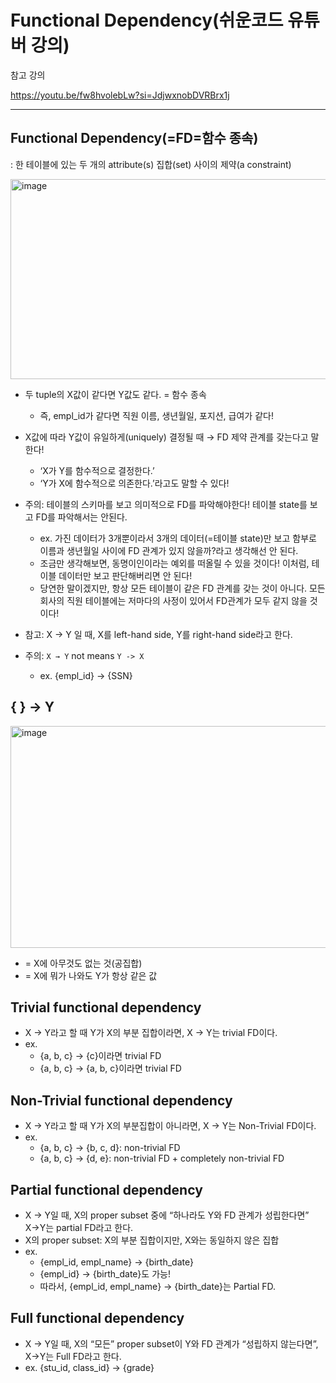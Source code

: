 # Functional Dependency(쉬운코드 유튜버 강의)

참고 강의

https://youtu.be/fw8hvolebLw?si=JdjwxnobDVRBrx1j

---

## Functional Dependency(=FD=함수 종속)

: 한 테이블에 있는 두 개의 attribute(s) 집합(set) 사이의 제약(a constraint)

<img width="981" height="320" alt="image" src="https://github.com/user-attachments/assets/3de05e43-d957-449e-aaca-2eae578461b0" />

- 두 tuple의 X값이 같다면 Y값도 같다. = 함수 종속
    - 즉, empl_id가 같다면 직원 이름, 생년월일, 포지션, 급여가 같다!
- X값에 따라 Y값이 유일하게(uniquely) 결정될 때 → FD 제약 관계를 갖는다고 말한다!
    - ‘X가 Y를 함수적으로 결정한다.’
    - ‘Y가 X에 함수적으로 의존한다.’라고도 말할 수 있다!

- 주의: 테이블의 스키마를 보고 의미적으로 FD를 파악해야한다! 테이블 state를 보고 FD를 파악해서는 안된다.
    - ex. 가진 데이터가 3개뿐이라서 3개의 데이터(=테이블 state)만 보고 함부로 이름과 생년월일 사이에 FD 관계가 있지 않을까?라고 생각해선 안 된다.
    - 조금만 생각해보면, 동명이인이라는 예외를 떠올릴 수 있을 것이다! 이처럼, 테이블 데이터만 보고 판단해버리면 안 된다!
    - 당연한 말이겠지만, 항상 모든 테이블이 같은 FD 관계를 갖는 것이 아니다. 모든 회사의 직원 테이블에는 저마다의 사정이 있어서 FD관계가 모두 같지 않을 것이다!
- 참고: X → Y 일 때, X를 left-hand side, Y를 right-hand side라고 한다.
- 주의: `X → Y` not means `Y -> X`
    - ex. {empl_id} → {SSN}

## { } → Y

<img width="1002" height="355" alt="image" src="https://github.com/user-attachments/assets/c0bea797-7250-4a05-b1b5-5e7845e9c351" />

- = X에 아무것도 없는 것(공집합)
- = X에 뭐가 나와도 Y가 항상 같은 값

## Trivial functional dependency

- X → Y라고 할 때 Y가 X의 부분 집합이라면, X → Y는 trivial FD이다.
- ex.
    - {a, b, c} → {c}이라면 trivial FD
    - {a, b, c} → {a, b, c}이라면 trivial FD

## Non-Trivial functional dependency

- X → Y라고 할 때 Y가 X의 부분집합이 아니라면, X → Y는 Non-Trivial FD이다.
- ex.
    - {a, b, c} → {b, c, d}: non-trivial FD
    - {a, b, c} → {d, e}: non-trivial FD + completely non-trivial FD

## Partial functional dependency

- X → Y일 때, X의 proper subset 중에 “하나라도 Y와 FD 관계가 성립한다면” X→Y는 partial FD라고 한다.
- X의 proper subset: X의 부분 집합이지만, X와는 동일하지 않은 집합
- ex.
    - {empl_id, empl_name} → {birth_date}
    - {empl_id} → {birth_date}도 가능!
    - 따라서, {empl_id, empl_name} → {birth_date}는 Partial FD.

## Full functional dependency

- X → Y일 때, X의 “모든” proper subset이 Y와 FD 관계가 “성립하지 않는다면”, X→Y는 Full FD라고 한다.
- ex. {stu_id, class_id} → {grade}





